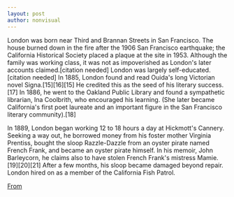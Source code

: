 ```yaml
---
layout: post
author: nonvisual
---
```

London was born near Third and Brannan Streets in San Francisco. The house burned down in the fire after the 1906 San Francisco earthquake; the California Historical Society placed a plaque at the site in 1953. Although the family was working class, it was not as impoverished as London's later accounts claimed.[citation needed] London was largely self-educated.[citation needed] In 1885, London found and read Ouida's long Victorian novel Signa.[15][16][15] He credited this as the seed of his literary success.[17] In 1886, he went to the Oakland Public Library and found a sympathetic librarian, Ina Coolbrith, who encouraged his learning. (She later became California's first poet laureate and an important figure in the San Francisco literary community).[18]

In 1889, London began working 12 to 18 hours a day at Hickmott's Cannery. Seeking a way out, he borrowed money from his foster mother Virginia Prentiss, bought the sloop Razzle-Dazzle from an oyster pirate named French Frank, and became an oyster pirate himself. In his memoir, John Barleycorn, he claims also to have stolen French Frank's mistress Mamie.[19][20][21] After a few months, his sloop became damaged beyond repair. London hired on as a member of the California Fish Patrol.

[From ](https://en.wikipedia.org/wiki/Jack_London)


